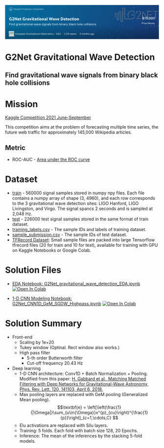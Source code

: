 <img src="images/title_background.png" width='800'>

G2Net Gravitational Wave Detection
================================
Find gravitational wave signals from binary black hole collisions
----------------------------------------------------------------

# Mission

[Kaggle Competition 2021 June-September](https://www.kaggle.com/c/g2net-gravitational-wave-detection/)

This competition aims at the problem of forecasting multiple time series, the future web traffic for approximately 145,000 Wikipedia articles.

## Metric
- ROC-AUC - [Area under the ROC curve](http://en.wikipedia.org/wiki/Receiver_operating_characteristic)

# Dataset
- [train](data/train) - 560000 signal samples stored in numpy npy files. Each file contains a numpy array of shape (3, 4960), and each row corresponds to the 3 gravitational wave detection sites: LIGO Hanford, LIGO Livingston, and Virgo. The signal spancs 2 seconds and is sampled at 2,048 Hz.
- [test](data/test) - 226000 test signal samples stored in the same format of train dataset.
- [training_labels.csv](data/training_labels.csv) - The sample IDs and labels of training dataset.
- [sample_submission.csv](data/sample_submission.csv) - The sample IDs of test dataset.
- [TFRecord Dataset](https://www.kaggle.com/ningliu/g2net-gravitational-wave-detection-tfrecords): Small sample files are packed into large Tensorflow tfrecord files (20 for train and 10 for test), available for training with GPU on Kaggle Notebooks or Google Colab.
  
# Solution Files
- [EDA Notebook: G2Net_gravitational_wave_detection_EDA.ipynb](https://nbviewer.org/github/0liu/machine-learning/blob/master/03_G2Net_gravitational_wave_detection/G2Net_gravitational_wave_detection_EDA.ipynb)  [![Open In Colab](https://colab.research.google.com/assets/colab-badge.svg)](https://github.com/0liu/machine-learning/blob/master/03_G2Net_gravitational_wave_detection/G2Net_gravitational_wave_detection_EDA.ipynb)

- [1-D CNN Modeling Notebook: G2Net_CNN1D_GeM_SGDW_Highpass.ipynb](https://nbviewer.org/github/0liu/machine-learning/blob/master/03_G2Net_gravitational_wave_detection/G2Net_CNN1D_GeM_SGDW_Highpass.ipynb)  [![Open In Colab](https://colab.research.google.com/assets/colab-badge.svg)](https://github.com/0liu/machine-learning/blob/master/03_G2Net_gravitational_wave_detection/G2Net_CNN1D_GeM_SGDW_Highpass.ipynb)

# Solution Summary
- Front-end
  - Scaling by 1e+20
  - Tukey window (Optinal. Rect window also works.)
  - High pass filter
    - 5-th order Butterworth filter
    - Cut-off frequency 20.43 Hz
- Deep learning
  - 1-D CNN architecture: Conv1D + Batch Normalization + Pooling. Modified from this paper: [H. Gabbard et al., Matching Matched Filtering with Deep Networks for Gravitational-Wave Astronomy, Phys. Rev. Lett. 120, 141103, April 6, 2018.](https://journals.aps.org/prl/pdf/10.1103/PhysRevLett.120.141103)
  - Max pooling layers are replaced with GeM pooling (Generalized Mean pooling).
  $$\textbf{e} = \left[\left(\frac{1}{|\Omega|}\sum_{u\in{\Omega}}x^{p}_{cu}\right)^{\frac{1}{p}}\right]_{c=1,\cdots,C} $$
  - Elu activations are replaced with Silu layers.
  - Training: 5 folds. Each fold with batch size 128, 20 Epochs.
  - Inference: The mean of the inferences by the stacking 5-fold models.